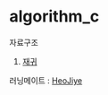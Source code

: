 # algorithm_c
자료구조
1. [재귀](./recursion_c_file/재귀파일목록.md)

러닝메이트 : [HeoJiye](https://github.com/HeoJiye/Java_study)